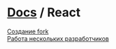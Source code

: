 # [Docs](../README.md) / React

[Создание fork](Fork.md)<br>
[Работа нескольких разработчиков](SeveralDevelopers.md)
